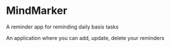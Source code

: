 # MindMarker
 A reminder app for reminding daily basis tasks

An application where you can add, update, delete your reminders
